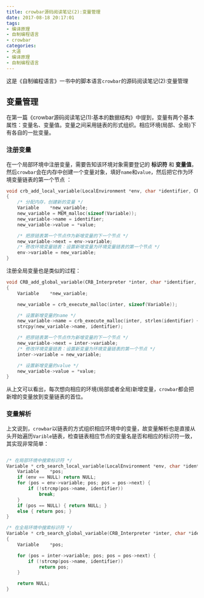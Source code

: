 ```yaml
---
title: crowbar源码阅读笔记(2):变量管理
date: 2017-08-18 20:17:01
tags:
- 编译原理
- 自制编程语言
- crowbar
categories:
- 大道
- 编译原理
- 自制编程语言
---
```


这是《自制编程语言》一书中的脚本语言`crowbar`的源码阅读笔记(2):变量管理

## 变量管理

在第一篇《crowbar源码阅读笔记(1):基本的数据结构》中提到，变量有两个基本属性：变量名、变量值。变量之间采用链表的形式组织。相应环境(局部、全局)下有各自的一批变量。

### 注册变量

在一个局部环境中注册变量，需要告知该环境对象需要登记的 **标识符** 和 **变量值**，然后`crowbar`会在内存中创建一个变量对象，填好`name`和`value`，然后把它作为环境变量链表的第一个节点 ：
```c
void crb_add_local_variable(LocalEnvironment *env, char *identifier, CRB_Value *value)
{
    /* 分配内存，创建新的变量 */
    Variable    *new_variable;
    new_variable = MEM_malloc(sizeof(Variable));
    new_variable->name = identifier;
    new_variable->value = *value;

    /* 把原链表第一个节点作为新增变量的下一个节点 */
    new_variable->next = env->variable;
    /* 修改环境变量链表：设置新增变量为环境变量链表的第一个节点 */
    env->variable = new_variable;
}
```

注册全局变量也是类似的过程：
```c
void CRB_add_global_variable(CRB_Interpreter *inter, char *identifier, CRB_Value *value)
{
    Variable    *new_variable;

    new_variable = crb_execute_malloc(inter, sizeof(Variable));

    /* 设置新增变量的name */
    new_variable->name = crb_execute_malloc(inter, strlen(identifier) + 1);
    strcpy(new_variable->name, identifier);

    /* 把原链表第一个节点作为新增变量的下一个节点 */
    new_variable->next = inter->variable;
    /* 修改环境变量链表：设置新变量为环境变量链表的第一个节点 */
    inter->variable = new_variable;

    /* 设置新增变量的value */
    new_variable->value = *value;
}
```

从上文可以看出，每次想向相应的环境(局部或者全局)新增变量，`crowbar`都会把新增的变量放到变量链表的首位。

### 变量解析

上文说到，`crowbar`以链表的方式组织相应环境中的变量，故变量解析也是直接从头开始遍历`Varible`链表，检查链表相应节点的变量名是否和相应的标识符一致，其实现非常简单：

```c

/* 在局部环境中搜索标识符 */
Variable * crb_search_local_variable(LocalEnvironment *env, char *identifier) {
    Variable    *pos;
    if (env == NULL) return NULL;
    for (pos = env->variable; pos; pos = pos->next) {
        if (!strcmp(pos->name, identifier))
            break;
    }
    if (pos == NULL) { return NULL; } 
    else { return pos; }
}

/* 在全局环境中搜索标识符 */
Variable * crb_search_global_variable(CRB_Interpreter *inter, char *identifier)
{
    Variable    *pos;

    for (pos = inter->variable; pos; pos = pos->next) {
        if (!strcmp(pos->name, identifier))
            return pos;
    }

    return NULL;
}
```
